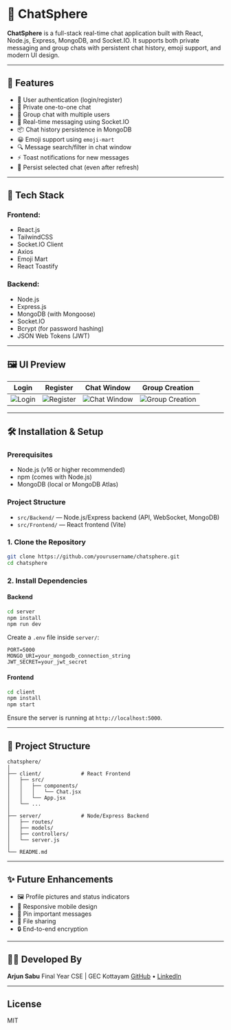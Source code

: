 # 💬 ChatSphere

**ChatSphere** is a full-stack real-time chat application built with React, Node.js, Express, MongoDB, and Socket.IO. It supports both private messaging and group chats with persistent chat history, emoji support, and modern UI design.

---

## 🚀 Features

- 🔐 User authentication (login/register)
- 💬 Private one-to-one chat
- 👥 Group chat with multiple users
- 🧠 Real-time messaging using Socket.IO
- 📦 Chat history persistence in MongoDB
- 😀 Emoji support using `emoji-mart`
- 🔍 Message search/filter in chat window
- ⚡ Toast notifications for new messages
- 🔄 Persist selected chat (even after refresh)

---

## 🧱 Tech Stack

### Frontend:
- React.js
- TailwindCSS
- Socket.IO Client
- Axios
- Emoji Mart
- React Toastify

### Backend:
- Node.js
- Express.js
- MongoDB (with Mongoose)
- Socket.IO
- Bcrypt (for password hashing)
- JSON Web Tokens (JWT)

---

## 🖼️ UI Preview

| Login | Register | Chat Window | Group Creation |
|-------|----------|--------------|------------|
| ![Login](images/Loginchatsphere.png) | ![Register](images/registerchatsphere.png) | ![Chat Window](images/im2.png) | ![Group Creation](images/g1.png) |


---

## 🛠️ Installation & Setup

### Prerequisites
- Node.js (v16 or higher recommended)
- npm (comes with Node.js)
- MongoDB (local or MongoDB Atlas)

### Project Structure
- `src/Backend/` — Node.js/Express backend (API, WebSocket, MongoDB)
- `src/Frontend/` — React frontend (Vite)

### 1. Clone the Repository

```bash
git clone https://github.com/yourusername/chatsphere.git
cd chatsphere
```

### 2. Install Dependencies

#### Backend
```bash
cd server
npm install
npm run dev
```

Create a `.env` file inside `server/`:

```env
PORT=5000
MONGO_URI=your_mongodb_connection_string
JWT_SECRET=your_jwt_secret
```

#### Frontend
```bash
cd client
npm install
npm start
```

Ensure the server is running at `http://localhost:5000`.

---

## 📁 Project Structure

```
chatsphere/
│
├── client/             # React Frontend
│   ├── src/
│   │   ├── components/
│   │   │   └── Chat.jsx
│   │   └── App.jsx
│   └── ...
│
├── server/             # Node/Express Backend
│   ├── routes/
│   ├── models/
│   ├── controllers/
│   └── server.js
│
└── README.md
```

---

## ✨ Future Enhancements

* 🖼️ Profile pictures and status indicators
* 📱 Responsive mobile design
* 📌 Pin important messages
* 📁 File sharing
* 🔒 End-to-end encryption

---

## 👨‍💻 Developed By

**Arjun Sabu**
Final Year CSE | GEC Kottayam
[GitHub](https://github.com/arjunsabu300) • [LinkedIn](https://www.linkedin.com/in/arjun-sabu-8146122a5/)

---

## License
MIT
